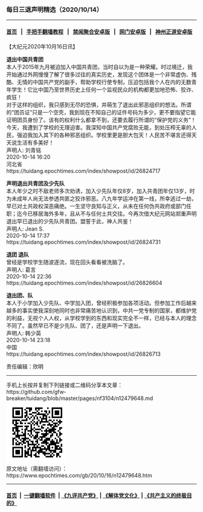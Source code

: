 ### 每日三退声明精选（2020/10/14）
------------------------

#### [首页](https://github.com/gfw-breaker/banned-news1/blob/master/README.md) &nbsp;&nbsp;|&nbsp;&nbsp; [手把手翻墙教程](https://github.com/gfw-breaker/guides/wiki) &nbsp;&nbsp;|&nbsp;&nbsp; [禁闻聚合安卓版](https://github.com/gfw-breaker/bn-android) &nbsp;&nbsp;|&nbsp;&nbsp; [网门安卓版](https://github.com/oGate2/oGate) &nbsp;&nbsp;|&nbsp;&nbsp; [神州正道安卓版](https://github.com/SzzdOgate/update) 



<div class="post_content" id="artbody" itemprop="articleBody">
 <!-- article content begin -->
 <p>
  【大纪元2020年10月16日讯】
 </p>
 <p>
  <strong>
   退出中国共青团
  </strong>
  <br/>
  本人于2015年九月被迫加入中国共青团，当时自以为是一种荣耀。时过境迁，我开始通过外网慢慢了解了很多过往的真实历史，发现这个团体是一个非常虚伪、残酷、无情的中国共产党的副手，帮助学校行使专制，压迫包括我个人在内的无数青年学生！它比中国乃至世界历史上任何一个监视民众的机构都更加地恐怖、狡诈、疯狂！
  <br/>
  对于这样的组织，我只感到无尽的恐惧，并萌生了退出此邪恶组织的想法。所谓的“团员证”只是一个空壳，我到现在不知自己的证件号码为多少，更不要指望它能证明团员身份了。该有的权利什么都拿不到，还要去履行所谓的“保护党的义务”！
  <br/>
  今天，我遭到了学校的无理迫害。我深知中国共产党腐败无能，到处压榨无辜的人民，强迫我加入其下的各种邪恶组织。学校里更是胆大包天！人民苦不堪言还得天天说生活有多美好！
  <br/>
  声明人: 刘青铭
  <br/>
  2020-10-14 16:20
  <br/>
  河北省
  <br/>
  https://tuidang.epochtimes.com/index/showpost/id/26824717
 </p>
 <p>
  <strong>
   声明退出共青团及少先队
  </strong>
  <br/>
  本人年少之时不敌老师多次劝诱，加入少先队年仅8岁，加入共青团年仅13岁，时为未成年人尚无法参透共匪之狡诈邪恶。八九年学运冲在第一线，所幸逃过一劫，早已对土共政权深恶痛绝。一生坚守良知与正义，从未在任何伪共政府或部门任职；迄今已移居海外多年，且从不与任何土共交往。今再次借大纪元网站郑重声明退出早已退出的少先队共青团。盟誓于此，神人共鉴！
  <br/>
  声明人: Jean S.
  <br/>
  2020-10-14 17:37
  <br/>
  https://tuidang.epochtimes.com/index/showpost/id/26824731
 </p>
 <p>
  <strong>
   退团 退队
  </strong>
  <br/>
  曾经是学校学生随波逐流，现在回头看看被洗脑了。
  <br/>
  声明人: 葛言
  <br/>
  2020-10-14 22:36
  <br/>
  https://tuidang.epochtimes.com/index/showpost/id/26826604
 </p>
 <p>
  <strong>
   退出团、队
  </strong>
  <br/>
  本人于小学加入少先队、中学加入团，曾经积极参加各项活动。但参加工作后越来越多的事实使我深刻地同时也非常痛苦地认识到，中共一党专制的国家，都维护党的利益，无视个人人权，从学校学到的东西和现实完全不一样，已经与本人的理念不同了。虽然早已不是少先队、团了，还是声明一下退出。
  <br/>
  声明人: 韩少英
  <br/>
  2020-10-14 23:18
  <br/>
  中国
  <br/>
  https://tuidang.epochtimes.com/index/showpost/id/26826713
 </p>
 <p>
  责任编辑：欣明
 </p>
 <!-- article content end -->
 <div id="below_article_ad">
 </div>
</div>

<hr/>
手机上长按并复制下列链接或二维码分享本文章：<br/>
https://github.com/gfw-breaker/tuidang/blob/master/pages/nf3104/n12479648.md <br/>
<a href='https://github.com/gfw-breaker/tuidang/blob/master/pages/nf3104/n12479648.md'><img src='https://github.com/gfw-breaker/tuidang/blob/master/pages/nf3104/n12479648.md.png'/></a> <br/>
原文地址（需翻墙访问）：https://www.epochtimes.com/gb/20/10/16/n12479648.htm


------------------------
#### [首页](https://github.com/gfw-breaker/banned-news/blob/master/README.md) &nbsp;|&nbsp; [一键翻墙软件](https://github.com/gfw-breaker/nogfw/blob/master/README.md) &nbsp;| [《九评共产党》](https://github.com/gfw-breaker/9ping.md/blob/master/README.md#九评之一评共产党是什么) | [《解体党文化》](https://github.com/gfw-breaker/jtdwh.md/blob/master/README.md) | [《共产主义的终极目的》](https://github.com/gfw-breaker/gczydzjmd.md/blob/master/README.md)


<img src='http://gfw-breaker.win/tuidang/pages/nf3104/n12479648.md' width='0px' height='0px'/>